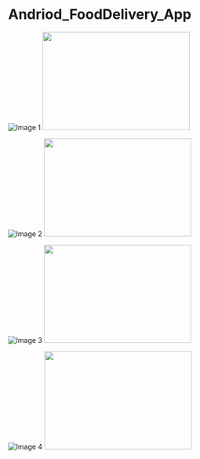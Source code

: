 # Andriod_FoodDelivery_App 
![Image 1](https://github.com/AkshayC-032/Andriod_FoodDelivery_App/assets/116095614/99cc0b92-f764-479b-a2c7-bc8f2a95029a)
<img src="https://github.com/AkshayC-032/Andriod_FoodDelivery_App/assets/116095614/99cc0b92-f764-479b-a2c7-bc8f2a95029a" width="300" height="200">

![Image 2](https://github.com/AkshayC-032/Andriod_FoodDelivery_App/assets/116095614/26bb078f-471d-4a04-91b6-19cbe510327a)
<img src="https://github.com/AkshayC-032/Andriod_FoodDelivery_App/assets/116095614/26bb078f-471d-4a04-91b6-19cbe510327a" width="300" height="200">

![Image 3](https://github.com/AkshayC-032/Andriod_FoodDelivery_App/assets/116095614/7eb88bf3-f239-494a-a904-6ee471025561)
<img src="https://github.com/AkshayC-032/Andriod_FoodDelivery_App/assets/116095614/7eb88bf3-f239-494a-a904-6ee471025561" width="300" height="200">

![Image 4](https://github.com/AkshayC-032/Andriod_FoodDelivery_App/assets/116095614/7004047f-6f0d-4425-9479-41fbe016d5c0)
<img src="https://github.com/AkshayC-032/Andriod_FoodDelivery_App/assets/116095614/7004047f-6f0d-4425-9479-41fbe016d5c0" width="300" height="200">

